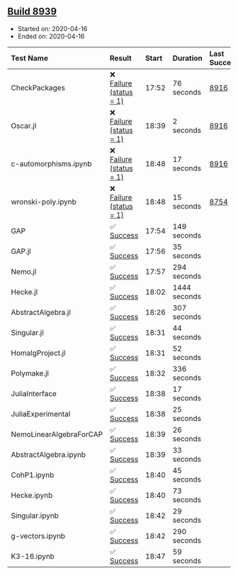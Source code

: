 ## [Build 8939](https://oscarci.mathematik.uni-kl.de/job/oscar/8939/)

* Started on: 2020-04-16
* Ended on: 2020-04-16

| Test Name    | Result | Start | Duration | Last Success | First Failure |
|:-------------|:-------|:------|:---------|:-------------|:--------------|
| CheckPackages | ❌ [Failure (status = 1)](https://oscarci.mathematik.uni-kl.de/job/oscar/8939/artifact/logs/build-8939/CheckPackages.log) | 17:52 | 76 seconds | [8916](https://oscarci.mathematik.uni-kl.de/job/oscar/8916/) | [8920](https://oscarci.mathematik.uni-kl.de/job/oscar/8920/) |
| Oscar.jl | ❌ [Failure (status = 1)](https://oscarci.mathematik.uni-kl.de/job/oscar/8939/artifact/logs/build-8939/Oscar.jl.log) | 18:39 | 2 seconds | [8916](https://oscarci.mathematik.uni-kl.de/job/oscar/8916/) | [8920](https://oscarci.mathematik.uni-kl.de/job/oscar/8920/) |
| c-automorphisms.ipynb | ❌ [Failure (status = 1)](https://oscarci.mathematik.uni-kl.de/job/oscar/8939/artifact/logs/build-8939/c-automorphisms.ipynb.log) | 18:48 | 17 seconds | [8916](https://oscarci.mathematik.uni-kl.de/job/oscar/8916/) | [8920](https://oscarci.mathematik.uni-kl.de/job/oscar/8920/) |
| wronski-poly.ipynb | ❌ [Failure (status = 1)](https://oscarci.mathematik.uni-kl.de/job/oscar/8939/artifact/logs/build-8939/wronski-poly.ipynb.log) | 18:48 | 15 seconds | [8754](https://oscarci.mathematik.uni-kl.de/job/oscar/8754/) | [8755](https://oscarci.mathematik.uni-kl.de/job/oscar/8755/) |
| GAP | ✅ [Success](https://oscarci.mathematik.uni-kl.de/job/oscar/8939/artifact/logs/build-8939/GAP.log) | 17:54 | 149 seconds |  |  |
| GAP.jl | ✅ [Success](https://oscarci.mathematik.uni-kl.de/job/oscar/8939/artifact/logs/build-8939/GAP.jl.log) | 17:56 | 35 seconds |  |  |
| Nemo.jl | ✅ [Success](https://oscarci.mathematik.uni-kl.de/job/oscar/8939/artifact/logs/build-8939/Nemo.jl.log) | 17:57 | 294 seconds |  |  |
| Hecke.jl | ✅ [Success](https://oscarci.mathematik.uni-kl.de/job/oscar/8939/artifact/logs/build-8939/Hecke.jl.log) | 18:02 | 1444 seconds |  |  |
| AbstractAlgebra.jl | ✅ [Success](https://oscarci.mathematik.uni-kl.de/job/oscar/8939/artifact/logs/build-8939/AbstractAlgebra.jl.log) | 18:26 | 307 seconds |  |  |
| Singular.jl | ✅ [Success](https://oscarci.mathematik.uni-kl.de/job/oscar/8939/artifact/logs/build-8939/Singular.jl.log) | 18:31 | 44 seconds |  |  |
| HomalgProject.jl | ✅ [Success](https://oscarci.mathematik.uni-kl.de/job/oscar/8939/artifact/logs/build-8939/HomalgProject.jl.log) | 18:31 | 52 seconds |  |  |
| Polymake.jl | ✅ [Success](https://oscarci.mathematik.uni-kl.de/job/oscar/8939/artifact/logs/build-8939/Polymake.jl.log) | 18:32 | 336 seconds |  |  |
| JuliaInterface | ✅ [Success](https://oscarci.mathematik.uni-kl.de/job/oscar/8939/artifact/logs/build-8939/JuliaInterface.log) | 18:38 | 17 seconds |  |  |
| JuliaExperimental | ✅ [Success](https://oscarci.mathematik.uni-kl.de/job/oscar/8939/artifact/logs/build-8939/JuliaExperimental.log) | 18:38 | 25 seconds |  |  |
| NemoLinearAlgebraForCAP | ✅ [Success](https://oscarci.mathematik.uni-kl.de/job/oscar/8939/artifact/logs/build-8939/NemoLinearAlgebraForCAP.log) | 18:39 | 26 seconds |  |  |
| AbstractAlgebra.ipynb | ✅ [Success](https://oscarci.mathematik.uni-kl.de/job/oscar/8939/artifact/logs/build-8939/AbstractAlgebra.ipynb.log) | 18:39 | 33 seconds |  |  |
| CohP1.ipynb | ✅ [Success](https://oscarci.mathematik.uni-kl.de/job/oscar/8939/artifact/logs/build-8939/CohP1.ipynb.log) | 18:40 | 45 seconds |  |  |
| Hecke.ipynb | ✅ [Success](https://oscarci.mathematik.uni-kl.de/job/oscar/8939/artifact/logs/build-8939/Hecke.ipynb.log) | 18:40 | 73 seconds |  |  |
| Singular.ipynb | ✅ [Success](https://oscarci.mathematik.uni-kl.de/job/oscar/8939/artifact/logs/build-8939/Singular.ipynb.log) | 18:42 | 29 seconds |  |  |
| g-vectors.ipynb | ✅ [Success](https://oscarci.mathematik.uni-kl.de/job/oscar/8939/artifact/logs/build-8939/g-vectors.ipynb.log) | 18:42 | 290 seconds |  |  |
| K3-16.ipynb | ✅ [Success](https://oscarci.mathematik.uni-kl.de/job/oscar/8939/artifact/logs/build-8939/K3-16.ipynb.log) | 18:47 | 59 seconds |  |  |
